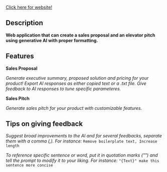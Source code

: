 [Click here for website!](https://salesproposaltest.web.app)

## Description

**Web application that can create a sales proposal and an elevator pitch using generative AI with proper formatting.**

## Features

**Sales Proposal**

_Generate executive summary, proposed solution and pricing for your product!_
_Export AI responses as either copied text or a .txt file._
_Give feedback to AI responses to tune specific parameteres._

**Sales Pitch**

_Generate sales pitch for your product with customizable features._

## Tips on giving feedback

_Suggest broad improvements to the AI and for several feedbacks, separate them with a comma (,). For instance:_
`Remove boilerplate text, Increase length`

_To reference specific sentence or word, put it in quotation marks ("") and tell the prompt to modify it to your liking. For instance:_
`"{Text}" make this sentence more concise`
